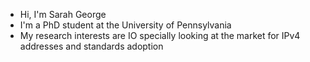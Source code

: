 - Hi, I'm Sarah George 
- I'm a PhD student at the University of Pennsylvania
- My research interests are IO specially looking at the market for IPv4 addresses and standards adoption

<!---
sgeorg92/sgeorg92 is a ✨ special ✨ repository because its `README.md` (this file) appears on your GitHub profile.
You can click the Preview link to take a look at your changes.
--->
